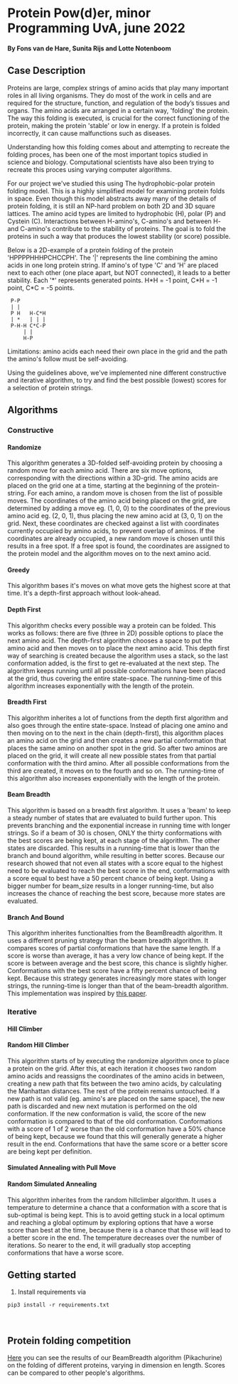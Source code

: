 # Protein Pow(d)er, minor Programming UvA, june 2022
#### By Fons van de Hare, Sunita Rijs and Lotte Notenboom

## Case Description
Proteins are large, complex strings of amino acids that play many important roles in all living organisms. They do most of the work in cells and are required for the structure, function, and regulation of the body’s tissues and organs. The amino acids are arranged in a certain way, 'folding' the protein. The way this folding is executed, is crucial for the correct functioning of the protein, making the protein 'stable' or low in energy. If a protein is folded incorrectly, it can cause malfunctions such as diseases.

Understanding how this folding comes about and attempting to recreate the folding proces, has been one of the most important topics studied in science and biology. Computational scientists have also been trying to recreate this proces using varying computer algorithms.

For our project we've studied this using The hydrophobic-polar protein folding model. This is a highly simplified model for examining protein folds in space. Even though this model abstracts away many of the details of protein folding, it is still an NP-hard problem on both 2D and 3D square lattices.
The amino acid types are limited to hydrophobic (H), polar (P) and Cystein (C). Interactions between H-amino's, C-amino's and between H- and C-amino's contribute to the stability of proteins. The goal is to fold the proteins in such a way that produces the lowest stability (or score) possible.

Below is a 2D-example of a protein folding of the protein 'HPPPPHHHPCHCCPH'. The '|' represents the line combining the amino acids in one long protein string. If amino's of type 'C' and 'H' are placed next to each other (one place apart, but NOT connected), it leads to a better stability. Each '*' represents generated points. H\*H = -1 point, C\*H = -1 point, C\*C = -5 points.

     P-P
     | |
     P H   H-C*H
     | *   | | |
     P-H-H C*C-P
         | |
         H-P

Limitations: amino acids each need their own place in the grid and the path the amino's follow must be self-avoiding.

Using the guidelines above, we've implemented nine different constructive and iterative algorithm, to try and find the best possible (lowest) scores for a selection of protein strings.

## Algorithms
### Constructive

#### Randomize
This algorithm generates a 3D-folded self-avoiding protein by choosing a random move for each amino acid. There are six move options, corresponding with the directions within a 3D-grid. The amino acids are placed on the grid one at a time, starting at the beginning of the protein-string. For each amino, a random move is chosen from the list of possible moves. The coordinates of the amino acid being placed on the grid, are determined by adding a move eg. (1, 0, 0) to the coordinates of the previous amino acid eg. (2, 0, 1), thus placing the new amino acid at (3, 0, 1) on the grid. Next, these coordinates are checked against a list with coordinates currently occupied by amino acids, to prevent overlap of aminos. If the coordinates are already occupied, a new random move is chosen until this results in a free spot. If a free spot is found, the coordinates are assigned to the protein model and the algorithm moves on to the next amino acid.

#### Greedy
This algorithm bases it's moves on what move gets the highest score at that time. It's a depth-first approach without look-ahead.

#### Depth First
This algorithm checks every possible way a protein can be folded. This works as follows: there are five (three in 2D) possible options to place the next amino acid. The depth-first algorithm chooses a space to put the amino acid and then moves on to place the next amino acid. This depth first way of searching is created because the algorithm uses a stack, so the last conformation added, is the first to get re-evaluated at the next step. The algorithm keeps running until all possible conformations have been placed at the grid, thus covering the entire state-space. The running-time of this algorithm increases exponentially with the length of the protein.  

#### Breadth First
This algorithm inherites a lot of functions from the depth first algorithm and also goes through the entire state-space. Instead of placing one amino and then moving on to the next in the chain (depth-first), this algorithm places an amino acid on the grid and then creates a new partial conformation that places the same amino on another spot in the grid. So after two aminos are placed on the grid, it will create all new possible states  from that partial conformation with the third amino. After all possible conformations from the third are created, it moves on to the fourth and so on. The running-time of this algorithm also increases exponentially with the length of the protein.  

#### Beam Breadth
This algorithm is based on a breadth first algorithm. It uses a 'beam' to keep a steady number of states that are evaluated to build further upon. This prevents branching and the exponential increase in running time with longer strings. So if a beam of 30 is chosen, ONLY the thirty conformations with the best scores are being kept, at each stage of the algorithm. The other states are discarded. This results in a running-time that is lower than the branch and bound algorithm, while resulting in better scores. Because our research showed that not even all states with a score equal to the highest need to be evaluated to reach the best score in the end, conformations with a score equal to best have a 50 percent chance of being kept. Using a bigger number for beam_size results in a longer running-time, but also increases the chance of reaching the best score, because more states are evaluated.

#### Branch And Bound
This algorithm inherites functionalties from the BeamBreadth algorithm. It uses a different pruning strategy than the beam breadth algorithm. It compares scores of partial conformations that have the same length. If a score is worse than average, it has a very low chance of being kept. If the score is between average and the best score, this chance is slightly higher. Conformations with the best score have a fifty percent chance of being kept. Because this strategy generates increasingly more states with longer strings, the running-time is longer than that of the beam-breadth algorithm. This implementation was inspired by [this paper](https://www.brown.edu/Research/Istrail_Lab/_proFolding/papers/2005/bran-06.pdf).

### Iterative

#### Hill Climber

#### Random Hill Climber
This algorithm starts of by executing the randomize algorithm once to place a protein on the grid. After this, at each iteration it chooses two random amino acids and reassigns the coordinates of the amino acids in between, creating a new path that fits between the two amino acids, by calculating the Manhattan distances. The rest of the protein remains untouched. If a new path is not valid (eg. amino's are placed on the same space), the new path is discarded and new next mutation is performed on the old conformation. If the new conformation is valid, the score of the new conformation is compared to that of the old conformation. Conformations with a score of 1 of 2 worse than the old conformation have a 50% chance of being kept, because we found that this will generally generate a higher result in the end. Conformations that have the same score or a better score are being kept per definition.

#### Simulated Annealing with Pull Move

#### Random Simulated Annealing
This algorithm inherites from the random hillclimber algorithm. It uses a temperature to determine a chance that a conformation with a score that is sub-optimal is being kept. This is to avoid getting stuck in a local optimum and reaching a global optimum by exploring options that have a worse score than best at the time, because there is a chance that those will lead to a better score in the end. The temperature decreases over the number of iterations. So nearer to the end, it will gradually stop accepting conformations that have a worse score.

## Getting started
1. Install requirements via
```
pip3 install -r requirements.txt
```
<br>

## Protein folding competition
[Here](protein.quinner.nl) you can see the results of our BeamBreadth algorithm (Pikachurine) on the folding of different proteins, varying in dimension en length. Scores can be compared to other people's algorithms.
